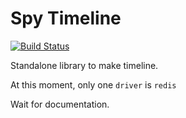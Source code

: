 Spy Timeline
============

[![Build Status](https://secure.travis-ci.org/stephpy/timeline.png)](http://travis-ci.org/stephpy/timeline)

Standalone library to make timeline.

At this moment, only one `driver` is `redis`

Wait for documentation.
